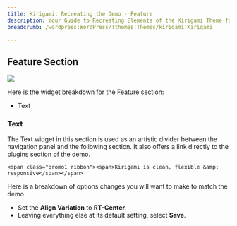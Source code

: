 ```yaml
---
title: Kirigami: Recreating the Demo - Feature
description: Your Guide to Recreating Elements of the Kirigami Theme for WordPress
breadcrumb: /wordpress:WordPress/!themes:Themes/kirigami:Kirigami

---
```


Feature Section
-----
![][demo3]

Here is the widget breakdown for the Feature section:

* Text

### Text
The Text widget in this section is used as an artistic divider between the navigation panel and the following section. It also offers a link directly to the plugins section of the demo.

~~~
<span class="promo1 ribbon"><span>Kirigami is clean, flexible &amp; responsive</span></span>
~~~

Here is a breakdown of options changes you will want to make to match the demo.

* Set the **Align Variation** to **RT-Center**.
* Leaving everything else at its default setting, select **Save**.

[demo3]: assets/wp_kirigami_demo_2.jpeg